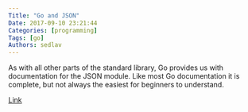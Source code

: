 ```yaml
---
Title: "Go and JSON"
Date: 2017-09-10 23:21:44
Categories: [programming]
Tags: [go]
Authors: sedlav
---
```


As with all other parts of the standard library, Go provides us with documentation for the JSON module. Like most Go documentation it is complete, but not always the easiest for beginners to understand.

[Link](https://eager.io/blog/go-and-json/)
